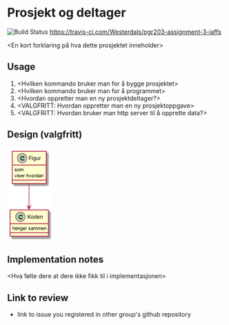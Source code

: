 # Prosjekt og deltager

![Build Status](https://travis-ci.com/Westerdals/pgr203-assignment-3-iaffs.svg?token=142TxL5hMPVBB9ybKETZ&branch=master)
https://travis-ci.com/Westerdals/pgr203-assignment-3-iaffs

<En kort forklaring på hva dette prosjektet inneholder>

## Usage

1. <Hvilken kommando bruker man for å bygge prosjektet>
2. <Hvilken kommando bruker man for å programmet>
3. <Hvordan oppretter man en ny prosjektdeltager?>
4. <VALGFRITT: Hvordan oppretter man en ny prosjektoppgave>
5. <VALGFRITT: Hvordan bruker man http server til å opprette data?> 
 
 ## Design (valgfritt)
 
![Design](./doc/design.png)

 ## Implementation notes
 
<Hva gjorde dere godt i implementasjonen>

<Hva følte dere at dere ikke fikk til i implementasjonen>

## Link to review

* link to issue you registered in other group's github repository
